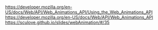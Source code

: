 https://developer.mozilla.org/en-US/docs/Web/API/Web_Animations_API/Using_the_Web_Animations_API
 
https://developer.mozilla.org/en-US/docs/Web/API/Web_Animations_API
 
https://sculove.github.io/slides/webAnimation/#/35